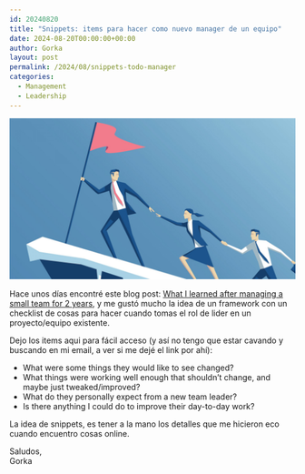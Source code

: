```yaml
---
id: 20240820
title: "Snippets: items para hacer como nuevo manager de un equipo"
date: 2024-08-20T00:00:00+00:00
author: Gorka
layout: post
permalink: /2024/08/snippets-todo-manager
categories:
  - Management
  - Leadership
---
```


<img style="margin: auto;" src="/public/img/2024/08/snippets-todo-manager.jpg" alt="Leadership" />

Hace unos días encontré este blog post: [What I learned after managing a small team for 2 years](https://luispcosta.com/managing-small-team), y me gustó mucho la idea de un framework con un checklist de cosas para hacer cuando tomas el rol de lider en un proyecto/equipo existente.

Dejo los items aqui para fácil acceso (y así no tengo que estar cavando y buscando en mi email, a ver si me dejé el link por ahí):

- What were some things they would like to see changed?
- What things were working well enough that shouldn’t change, and maybe just tweaked/improved?
- What do they personally expect from a new team leader?
- Is there anything I could do to improve their day-to-day work?

La idea de snippets, es tener a la mano los detalles que me hicieron eco cuando encuentro cosas online.

Saludos,<br />
Gorka
